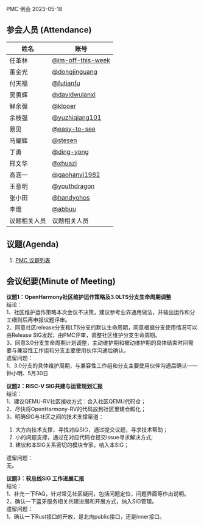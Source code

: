 PMC 例会 2023-05-18

## 参会人员 (Attendance)

| 姓名     | 账号                                       |
| ------ | ---------------------------------------- |
| 任革林    | [@im-off-this-week](https://gitee.com/im-off-this-week) |
| 董金光    | [@dongjinguang](https://gitee.com/dongjinguang) |
| 付天福    | [@futianfu](https://gitee.com/futianfu) |
| 吴勇辉    | [@davidwulanxi](https://gitee.com/davidwulanxi) |
| 鲜余强 | [@klooer](https://gitee.com/klooer) |
| 余枝强 | [@yuzhiqiang101](https://gitee.com/yuzhiqiang101) |
| 易见 | [@easy-to-see](https://gitee.com/easy-to-see) |
| 马耀辉 | [@stesen](https://gitee.com/stesen) |
| 丁勇 | [@ding-yong](https://gitee.com/ding-yong) |
| 邢文华 | [@xhuazi](https://gitee.com/xhuazi)      |
| 高涵一 | [@gaohanyi1982](https://gitee.com/gaohanyi1982) |
| 王意明    | [@youthdragon](https://gitee.com/youthdragon) |
| 张小田 | [@handyohos](https://gitee.com/handyohos) |
| 李煜 | [@abbuu](https://gitee.com/abbuu) |
| 议题相关人员 | 议题相关人员 |

## 议题(Agenda)

1. [PMC 议题列表](https://docs.qingque.cn/s/home/eZQB8yRFQfEFeAxk_6JKZEE0q?identityId=1tbICPd8j3s)

## 会议纪要(Minute of Meeting)

**议题1：OpenHarmony社区维护运作策略及3.0LTS分支生命周期调整**  
结论：  
1、社区维护运作策略本次会议不决策，建议参考业界通用做法，并输出运作和分工细则后再申报议题评审。  
2、同意社区release分支和LTS分支的默认生命周期，同意根据分支使用情况可以由Release SIG发起，由PMC评审，调整社区维护分支生命周期。  
3、同意3.0分支生命周期计划调整，主动维护期和被动维护期的具体结束时间需要与兼容性工作组和分支主要使用伙伴沟通后确认。  
遗留问题：  
1、3.0分支的具体维护周期，与兼容性工作组和分支主要使用伙伴沟通后确认——钟小明、5月30日  

**议题2：RISC-V SIG共建与运营规划汇报**  
结论：  
1、建议QEMU-RV社区接收方式：合入社区QEMU代码仓；  
2、尽快将OpenHarmony-RV的代码放到社区里建仓孵化；  
3、明确SIG与社区之间的技术支撑渠道：  
1) 大方向技术支撑，寻找对应SIG，通过提交议题，寻求技术帮助；  
2) 小的问题支撑，通过在对应代码仓提交issue寻求解决方式;  
3) 建议和本SIG关系密切的模块专家，纳入本SIG；  

遗留问题：  
无。  

**议题3：软总线SIG 工作进展汇报**  
结论：  
1、补充一下FAQ，针对常见社区疑问，包括问题定位，问题界面等作出说明。  
2、确认一下蓝牙服务相关共建进展和开展方式，纳入SIG管理。  
遗留问题：  
1、确认一下Rust接口的开放，是北向public接口，还是inner接口。  
